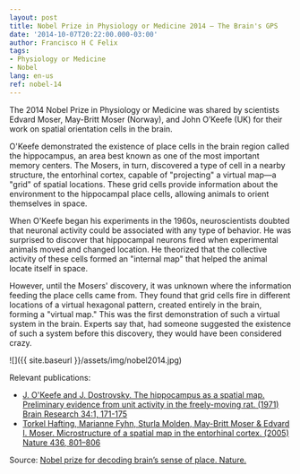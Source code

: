 ```yaml
---
layout: post
title: Nobel Prize in Physiology or Medicine 2014 – The Brain's GPS
date: '2014-10-07T20:22:00.000-03:00'
author: Francisco H C Felix
tags:
- Physiology or Medicine
- Nobel
lang: en-us
ref: nobel-14
---
```


The 2014 Nobel Prize in Physiology or Medicine was shared by scientists Edvard Moser, May-Britt Moser (Norway), and John O’Keefe (UK) for their work on spatial orientation cells in the brain.
<!--more-->

O'Keefe demonstrated the existence of place cells in the brain region called the hippocampus, an area best known as one of the most important memory centers. The Mosers, in turn, discovered a type of cell in a nearby structure, the entorhinal cortex, capable of "projecting" a virtual map—a "grid" of spatial locations. These grid cells provide information about the environment to the hippocampal place cells, allowing animals to orient themselves in space.

When O'Keefe began his experiments in the 1960s, neuroscientists doubted that neuronal activity could be associated with any type of behavior. He was surprised to discover that hippocampal neurons fired when experimental animals moved and changed location. He theorized that the collective activity of these cells formed an "internal map" that helped the animal locate itself in space.

However, until the Mosers' discovery, it was unknown where the information feeding the place cells came from. They found that grid cells fire in different locations of a virtual hexagonal pattern, created entirely in the brain, forming a "virtual map." This was the first demonstration of such a virtual system in the brain. Experts say that, had someone suggested the existence of such a system before this discovery, they would have been considered crazy.

![]({{ site.baseurl }}/assets/img/nobel2014.jpg)

Relevant publications:
- [J. O'Keefe and J. Dostrovsky. The hippocampus as a spatial map. Preliminary evidence from unit activity in the freely-moving rat. (1971) Brain Research 34:1, 171-175](https://www.sciencedirect.com/science/article/pii/0006899371903581?via%3Dihub)
- [Torkel Hafting, Marianne Fyhn, Sturla Molden, May-Britt Moser & Edvard I. Moser. Microstructure of a spatial map in the entorhinal cortex. (2005) Nature 436, 801–806](https://www.nature.com/articles/nature03721)

Source: [Nobel prize for decoding brain’s sense of place. Nature.](https://www.nature.com/news/nobel-prize-for-decoding-brain-s-sense-of-place-1.16093)
